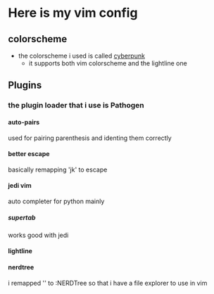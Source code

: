 
# Here is my vim config

## colorscheme

- the colorscheme i used is called [cyberpunk](https://github.com/thedenisnikulin/vim-cyberpunk)
    - it supports both vim colorscheme and the lightline one
## Plugins

### the plugin loader that i use is Pathogen

#### auto-pairs

used for pairing parenthesis and identing them correctly

#### better escape

basically remapping 'jk' to escape

#### jedi vim

auto completer for python mainly

##### supertab

works good with jedi 

#### lightline

#### nerdtree

i remapped '<F9>' to :NERDTree so that i have a file explorer to use in vim
